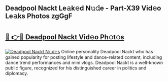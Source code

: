 ## Deadpool Nackt Le𝚊k𝚎d N𝚞𝚍e - Part-X39 Vid𝚎o Le𝚊ks Photos zgGgF

# <h2><a href="http://fb3jq88.evod.top/?m=Deadpool+Nackt">🔗 👉🔴 Deadpool Nackt Vid𝚎o Ph𝚘t𝚘s</a></h2>

[![Deadpool Nackt N𝚞d𝚎s](https://i.imgur.com/8V9OHl7.gif)](http://fb3jq88.evod.top/?m=Deadpool+Nackt)
Online personality Deadpool Nackt who has gained popularity for posting lifestyle and dance-related content, including dance trend performances and mini vlogs. Deadpool Nackt is a well-known public figure, recognized for his distinguished career in politics and diplomacy. 
